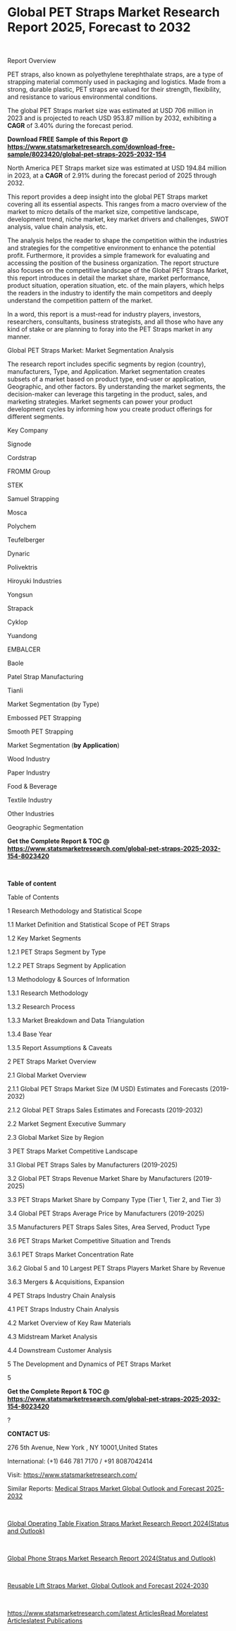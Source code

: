 <h1>Global PET Straps Market Research Report 2025, Forecast to 2032</h1><br/><p>Report Overview</p>
 
 
 
 <p>PET straps, also known as polyethylene terephthalate straps, are a type of strapping material commonly used in packaging and logistics. Made from a strong, durable plastic, PET straps are valued for their strength, flexibility, and resistance to various environmental conditions.</p>
 
 
 
 <p>The global PET Straps market size was estimated at USD 706 million in 2023 and is projected to reach USD 953.87 million by 2032, exhibiting a <strong>CAGR</strong> of 3.40% during the forecast period.</p>
 
 
 
 <p><strong>Download FREE Sample of this Report @ <a href="https://www.statsmarketresearch.com/download-free-sample/8023420/global-pet-straps-2025-2032-154">https://www.statsmarketresearch.com/download-free-sample/8023420/global-pet-straps-2025-2032-154</a></strong></p>
 
 
 
 <p>North America PET Straps market size was estimated at USD 194.84 million in 2023, at a <strong>CAGR</strong> of 2.91% during the forecast period of 2025 through 2032.</p>
 
 
 
 <p>This report provides a deep insight into the global PET Straps market covering all its essential aspects. This ranges from a macro overview of the market to micro details of the market size, competitive landscape, development trend, niche market, key market drivers and challenges, SWOT analysis, value chain analysis, etc.</p>
 
 
 
 <p>The analysis helps the reader to shape the competition within the industries and strategies for the competitive environment to enhance the potential profit. Furthermore, it provides a simple framework for evaluating and accessing the position of the business organization. The report structure also focuses on the competitive landscape of the Global PET Straps Market, this report introduces in detail the market share, market performance, product situation, operation situation, etc. of the main players, which helps the readers in the industry to identify the main competitors and deeply understand the competition pattern of the market.</p>
 
 
 
 <p>In a word, this report is a must-read for industry players, investors, researchers, consultants, business strategists, and all those who have any kind of stake or are planning to foray into the PET Straps market in any manner.</p>
 
 
 
 <p>Global PET Straps Market: Market Segmentation Analysis</p>
 
 
 
 <p>The research report includes specific segments by region (country), manufacturers, Type, and Application. Market segmentation creates subsets of a market based on product type, end-user or application, Geographic, and other factors. By understanding the market segments, the decision-maker can leverage this targeting in the product, sales, and marketing strategies. Market segments can power your product development cycles by informing how you create product offerings for different segments.</p>
 
 
 
 <p>Key Company</p>
 
 
 
 <p>Signode</p>
 
 
 
 <p>Cordstrap</p>
 
 
 
 <p>FROMM Group</p>
 
 
 
 <p>STEK</p>
 
 
 
 <p>Samuel Strapping</p>
 
 
 
 <p>Mosca</p>
 
 
 
 <p>Polychem</p>
 
 
 
 <p>Teufelberger</p>
 
 
 
 <p>Dynaric</p>
 
 
 
 <p>Polivektris</p>
 
 
 
 <p>Hiroyuki Industries</p>
 
 
 
 <p>Yongsun</p>
 
 
 
 <p>Strapack</p>
 
 
 
 <p>Cyklop</p>
 
 
 
 <p>Yuandong</p>
 
 
 
 <p>EMBALCER</p>
 
 
 
 <p>Baole</p>
 
 
 
 <p>Patel Strap Manufacturing</p>
 
 
 
 <p>Tianli</p>
 
 
 
 <p>Market Segmentation (by Type)</p>
 
 
 
 <p>Embossed PET Strapping</p>
 
 
 
 <p>Smooth PET Strapping</p>
 
 
 
 <p>Market Segmentation (<strong>by Application</strong>)</p>
 
 
 
 <p>Wood Industry</p>
 
 
 
 <p>Paper Industry</p>
 
 
 
 <p>Food & Beverage</p>
 
 
 
 <p>Textile Industry</p>
 
 
 
 <p>Other Industries</p>
 
 
 
 <p>Geographic Segmentation</p>
 
 
 
 <div><b>Get the Complete Report & TOC @ <a href="https://www.statsmarketresearch.com/global-pet-straps-2025-2032-154-8023420">https://www.statsmarketresearch.com/global-pet-straps-2025-2032-154-8023420</a></b></div>
 
 
 
 <p><br />
 
 <b>Table of content</b></p>
 
 
 
 <p>Table of Contents<br />
 
 1 Research Methodology and Statistical Scope<br />
 
 1.1 Market Definition and Statistical Scope of PET Straps<br />
 
 1.2 Key Market Segments<br />
 
 1.2.1 PET Straps Segment by Type<br />
 
 1.2.2 PET Straps Segment by Application<br />
 
 1.3 Methodology & Sources of Information<br />
 
 1.3.1 Research Methodology<br />
 
 1.3.2 Research Process<br />
 
 1.3.3 Market Breakdown and Data Triangulation<br />
 
 1.3.4 Base Year<br />
 
 1.3.5 Report Assumptions & Caveats<br />
 
 2 PET Straps Market Overview<br />
 
 2.1 Global Market Overview<br />
 
 2.1.1 Global PET Straps Market Size (M USD) Estimates and Forecasts (2019-2032)<br />
 
 2.1.2 Global PET Straps Sales Estimates and Forecasts (2019-2032)<br />
 
 2.2 Market Segment Executive Summary<br />
 
 2.3 Global Market Size by Region<br />
 
 3 PET Straps Market Competitive Landscape<br />
 
 3.1 Global PET Straps Sales by Manufacturers (2019-2025)<br />
 
 3.2 Global PET Straps Revenue Market Share by Manufacturers (2019-2025)<br />
 
 3.3 PET Straps Market Share by Company Type (Tier 1, Tier 2, and Tier 3)<br />
 
 3.4 Global PET Straps Average Price by Manufacturers (2019-2025)<br />
 
 3.5 Manufacturers PET Straps Sales Sites, Area Served, Product Type<br />
 
 3.6 PET Straps Market Competitive Situation and Trends<br />
 
 3.6.1 PET Straps Market Concentration Rate<br />
 
 3.6.2 Global 5 and 10 Largest PET Straps Players Market Share by Revenue<br />
 
 3.6.3 Mergers & Acquisitions, Expansion<br />
 
 4 PET Straps Industry Chain Analysis<br />
 
 4.1 PET Straps Industry Chain Analysis<br />
 
 4.2 Market Overview of Key Raw Materials<br />
 
 4.3 Midstream Market Analysis<br />
 
 4.4 Downstream Customer Analysis<br />
 
 5 The Development and Dynamics of PET Straps Market<br />
 
 5</p>
 
 
 
 <div><b>Get the Complete Report & TOC @ <a href="https://www.statsmarketresearch.com/global-pet-straps-2025-2032-154-8023420">https://www.statsmarketresearch.com/global-pet-straps-2025-2032-154-8023420</a></b></div>
 
 
 
 <p>? </p>
 
 
 
 <p><b>CONTACT US:</b><br />
 
 276 5th Avenue, New York , NY 10001,United States<br />
 
 International: (+1) 646 781 7170 / +91 8087042414<br />
 
 Visit: <a href="https://www.statsmarketresearch.com/">https://www.statsmarketresearch.com/</a><br />
 
 Similar Reports: <a href="https://www.statsmarketresearch.com/global-pet-straps-2025-2032-154-8023420">Medical Straps Market Global Outlook and Forecast 2025-2032 </a><br />
 
 <br />
 
 <a href="https://www.statsmarketresearch.com/global-pet-straps-2025-2032-154-8023420">Global Operating Table Fixation Straps Market Research Report 2024(Status and Outlook)</a><br />
 
 <br />
 
 <a href="https://www.statsmarketresearch.com/global-pet-straps-2025-2032-154-8023420">Global Phone Straps Market Research Report 2024(Status and Outlook)</a><br />
 
 <br />
 
 <a href="https://www.statsmarketresearch.com/global-pet-straps-2025-2032-154-8023420">Reusable Lift Straps Market, Global Outlook and Forecast 2024-2030</a><br />
 
 <br />
 
 <a href="https://gyeongbokgung.com">https://www.statsmarketresearch.com/</a><a href="https://hallyeomaritime.com">latest Articles</a><a href="https://jingwansa.com">Read More</a><a href="https://nguoiviet.jp/">latest Articles</a><a href="https://www.intelmarketresearch.com/">latest Publications</a></p>
